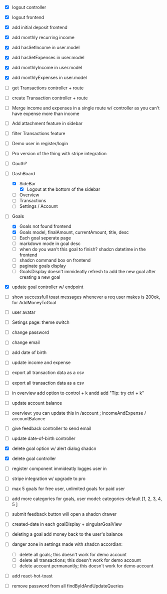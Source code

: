 - [x] logout controller
- [x] logout frontend
- [x] add initial deposit frontend
- [x] add monthly recurring income
- [x] add hasSetIncome in user.model
- [x] add hasSetExpenses in user.model
- [x] add monthlyIncome in user.model
- [x] add monthlyExpenses in user.model
- [ ] get Transactions controller + route
- [ ] create Transaction controller + route
- [ ] Merge income and expenses in a single route w/ controller as you can't have expense more than income
- [ ] Add attachment feature in sidebar
- [ ] filter Transactions feature
- [ ] Demo user in register/login
- [ ] Pro version of the thing with stripe integration
- [ ] Oauth?
- [ ] DashBoard
  - [x] SideBar
    - [x] Logout at the bottom of the sidebar
  - [ ] Overview
  - [ ] Transactions
  - [ ] Settings / Account
- [ ] Goals

  - [x] Goals not found frontend
  - [x] Goals model, finalAmount, currentAmount, title, desc
  - [ ] Each goal seperate page
  - [ ] markdown mode in goal desc
  - [ ] when do you wan't this goal to finish? shadcn datetime in the frontend
  - [ ] shadcn command box on frontend
  - [ ] paginate goals display
  - [ ] GoalsDisplay doesn't immideatly refresh to add the new goal after creating a new goal

- [x] update goal controller w/ endpoint
- [ ] show successfull toast messages whenever a req user makes is 200ok, for AddMoneyToGoal
- [ ] user avatar
- [ ] Setings page: theme switch

- [ ] change password
- [ ] change email
- [ ] add date of birth
- [ ] update income and expense
- [ ] export all transaction data as a csv
- [ ] export all transaction data as a csv
- [ ] in overview add option to control + k andd add "Tip: try ctrl + k"
- [ ] update account balance
- [ ] overview: you can update this in /account ; incomeAndExpense / accountBalance
- [ ] give feedback controller to send email
- [ ] update date-of-birth controller
- [x] delete goal option w/ alert dialog shadcn
- [x] delete goal controller
- [ ] register component immideatly logges user in
- [ ] stripe integration w/ upgrade to pro
- [ ] max 5 goals for free user, unlimited goals for paid user
- [ ] add more categories for goals, user model: categories-default [1, 2, 3, 4, 5 ]
- [ ] submit feedback button will open a shadcn drawer
- [ ] created-date in each goalDisplay + singularGoalView
- [ ] deleting a goal add money back to the user's balance
- [ ] danger zone in settings made with shadcn accordian:

  - [ ] delete all goals; this doesn't work for demo account
  - [ ] delete all transactions; this doesn't work for demo account
  - [ ] delete account permanantly; this doesn't work for demo account

- [ ] add react-hot-toast
- [ ] remove password from all findByIdAndUpdateQueries
